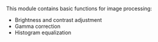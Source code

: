 This module contains basic functions for image processing:
- Brightness and contrast adjustment
- Gamma correction
- Histogram equalization

